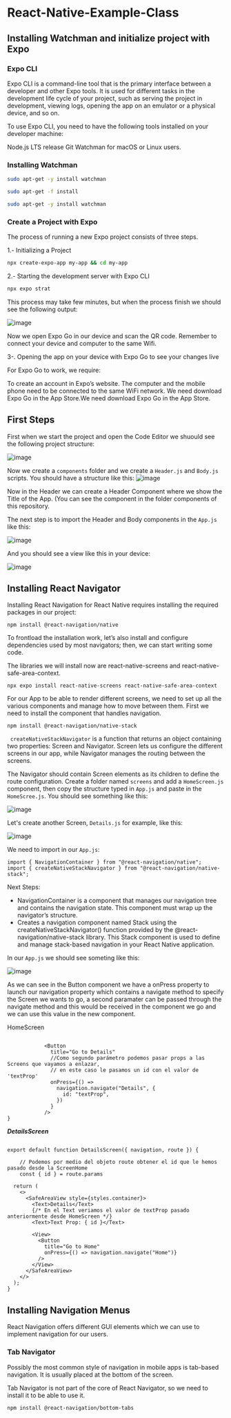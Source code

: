# React-Native-Example-Class

## Installing Watchman and initialize project with Expo

### Expo CLI
Expo CLI is a command-line tool that is the primary interface between a developer and other Expo tools. It is used for different tasks in the development life cycle of your project, such as serving the project in development, viewing logs, opening the app on an emulator or a physical device, and so on.

To use Expo CLI, you need to have the following tools installed on your developer machine:

Node.js LTS release
Git
Watchman for macOS or Linux users.

### Installing Watchman

```bash
sudo apt-get -y install watchman
```


```bash
sudo apt-get -f install
```


```bash
sudo apt-get -y install watchman
```
### Create a Project with Expo

The process of running a new Expo project consists of three steps.



1.- Initializing a Project

```bash
npx create-expo-app my-app && cd my-app
```


2.- Starting the development server with Expo CLI

```bash
npx expo strat
```

This process may take few minutes, but when the process finish we should see the following output: 

![image](https://github.com/Suareguen/React-Native-Example-Class/assets/103899316/7b14175c-a40a-4f9f-af75-a9475be97e74)

Now we open Expo Go in our device and scan the QR code.
Remember to connect your device and computer to the same Wifi.



3-. Opening the app on your device with Expo Go to see your changes live

For Expo Go to work, we require:

To create an account in Expo’s website.
The computer and the mobile phone need to be connected to the same WiFi network.
We need download Expo Go in the App Store.We need download Expo Go in the App Store.

## First Steps

First when we start the project and open the Code Editor we shuould see the following project structure:

![image](https://github.com/Suareguen/React-Native-Example-Class/assets/103899316/6e50237a-15e3-473d-a710-0fbc08fd1819)

Now we create a `components` folder and we create a `Header.js` and `Body.js` scripts.
You should have a structure like this: 
![image](https://github.com/Suareguen/React-Native-Example-Class/assets/103899316/4b811a7a-4b92-4344-a3c9-b72c6be8363c)

Now in the Header we can create a Header Component where we show the Title of the App. (You can see the component in the folder components of this  repository.

The next step is to import the Header and Body components in the `App.js` like this:

![image](https://github.com/Suareguen/React-Native-Example-Class/assets/103899316/171a17ff-79b2-4d2e-9d80-c6b11bf115f5)

And you should see a view like this in your device: 


![image](https://github.com/Suareguen/React-Native-Example-Class/assets/103899316/d65c3bbc-5090-464d-a775-6b3860b97fb7)



## Installing React Navigator

Installing React Navigation for React Native requires installing the required packages in our project:

```
npm install @react-navigation/native
```

To frontload the installation work, let’s also install and configure dependencies used by most navigators; then, we can start writing some code.

The libraries we will install now are react-native-screens and react-native-safe-area-context.

```
npx expo install react-native-screens react-native-safe-area-context

```

For our App to be able to render different screens, we need to set up all the various components and manage how to move between them. First we need to install the component that handles navigation.

```
npm install @react-navigation/native-stack
```
``` createNativeStackNavigator``` is a function that returns an object containing two properties: Screen and Navigator. Screen lets us configure the different screens in our app, while Navigator manages the routing between the screens.



The Navigator should contain Screen elements as its children to define the route configuration.
Create a folder named `screens` and add a `HomeScreen.js` component, then copy the structure typed in `App.js` and paste in the `HomeScree.js`. You should see something like this: 

![image](https://github.com/Suareguen/React-Native-Example-Class/assets/103899316/5b634da3-736c-4970-a0cd-191014a1c513)


Let's create another Screen, `Details.js` for example, like this:

![image](https://github.com/Suareguen/React-Native-Example-Class/assets/103899316/8d622ca6-edab-4623-aa31-2eef287633f5)


We need to import in our `App.js`:
```
import { NavigationContainer } from "@react-navigation/native";
import { createNativeStackNavigator } from "@react-navigation/native-stack";
```

Next Steps:
- NavigationContainer is a component that manages our navigation tree and contains the navigation state. 
This component must wrap up the navigator’s structure. 
- Creates a navigation component named Stack using the createNativeStackNavigator() function provided by the @react-navigation/native-stack library.
This Stack component is used to define and manage stack-based navigation in your React Native application.

In our `App.js` we should see someting like this:


![image](https://github.com/Suareguen/React-Native-Example-Class/assets/103899316/b0fd0ab7-2f3e-4192-b09b-f40cd579d402)


As we can see in the Button component we have a onPress property to launch our navigation property which contains a navigate method to specify the Screen we wants to go, a second paramater can be passed through the navigate method and this would be received in the component we go and we can use this value in the new component.

HomeScreen

```

            <Button
              title="Go to Details"
              //Como segundo parámetro podemos pasar props a las Screens que vayamos a enlazar, 
              // en este caso le pasamos un id con el valor de 'textProp'
              onPress={() =>
                navigation.navigate("Details", {
                  id: "textProp",
                })
              }
            />
}
```

***DetailsScreen***


```

export default function DetailsScreen({ navigation, route }) {

    // Podemos por medio del objeto route obtener el id que le hemos pasado desde la ScreenHome
    const { id } = route.params

  return (
    <>
      <SafeAreaView style={styles.container}>
        <Text>Details</Text>
        {/* En el Text veriamos el valor de textProp pasado anteriormente desde HomeScreen */}
        <Text>Text Prop: { id }</Text>

        <View>
          <Button
            title="Go to Home"
            onPress={() => navigation.navigate("Home")}
          />
        </View>
      </SafeAreaView>
    </>
  );
}
```

## Installing Navigation Menus

React Navigation offers different GUI elements which we can use to implement navigation for our users.

### Tab Navigator

Possibly the most common style of navigation in mobile apps is tab-based navigation. It is usually placed at the bottom of the screen.

Tab Navigator is not part of the core of React Navigator, so we need to install it to be able to use it.

```
npm install @react-navigation/bottom-tabs
```















